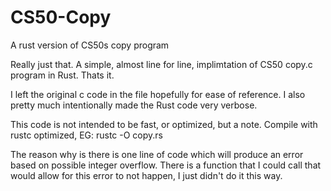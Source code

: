 # CS50-Copy
A rust version of CS50s copy program

Really just that. A simple, almost line for line, implimtation of CS50 copy.c program in Rust.
Thats it.

I left the original c code in the file hopefully for ease of reference.
I also pretty much intentionally made the Rust code very verbose. 

This code is not intended to be fast, or optimized, but a note.
Compile with rustc optimized, EG:
rustc -O copy.rs

The reason why is there is one line of code which will produce an error based on possible integer overflow.
There is a function that I could call that would allow for this error to not happen, I just didn't do it this way.
